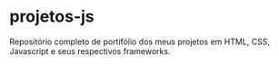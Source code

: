 # projetos-js
Repositório completo de portifólio dos meus projetos em HTML, CSS, Javascript e seus respectivos frameworks.
